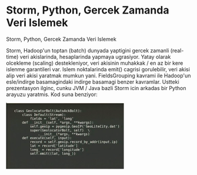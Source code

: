 # Storm, Python, Gercek Zamanda Veri Islemek




Storm, Python, Gercek Zamanda Veri Islemek








Storm, Hadoop'un toptan (batch) dunyada  yaptigini gercek zamanli (real-time) veri akislarinda, hesaplarinda yapmaya ugrasiyor. Yatay olarak olcekleme (scaling) destekleniyor, veri akisinin muhakkak / en az bir kere islenme garantileri var. Islem noktalarinda emit() cagrisi gorulebilir, veri akisi alip veri akisi yaratmak mumkun yani. FieldsGrouping kavrami ile Hadoop'un esle/indirge basamagindaki indirge basamagi benzer kavramlar. Ustteki prezentasyon ilginc, cunku JVM / Java bazli Storm icin arkadas bir Python arayuzu yaratmis. Kod suna benziyor:









![](Screenshotfrom2013-09-17123850.png)
